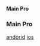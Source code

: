 
****Main Pro****
### Main Pro

 [andorid](https://vuejs.org)                    [ios](https://vuejs.org)
